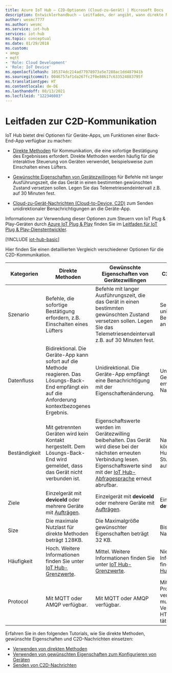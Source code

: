 ```yaml
---
title: Azure IoT Hub – C2D-Optionen (Cloud-zu-Gerät) | Microsoft Docs
description: Entwicklerhandbuch – Leitfaden, der angibt, wann direkte Methoden, gewünschte Eigenschaften von Gerätezwillingen oder C2D-Nachrichten für C2D-Kommunikationen verwendet werden sollen.
author: wesmc7777
ms.author: wesmc
ms.service: iot-hub
services: iot-hub
ms.topic: conceptual
ms.date: 01/29/2018
ms.custom:
- amqp
- mqtt
- 'Role: Cloud Development'
- 'Role: IoT Device'
ms.openlocfilehash: 105374dc214ad77978973a5e7288ac1dd487941b
ms.sourcegitcommit: 0046757af1da267fc2f0e88617c633524883795f
ms.translationtype: HT
ms.contentlocale: de-DE
ms.lasthandoff: 08/13/2021
ms.locfileid: "122346083"
---
```

# <a name="cloud-to-device-communications-guidance"></a>Leitfaden zur C2D-Kommunikation

IoT Hub bietet drei Optionen für Geräte-Apps, um Funktionen einer Back-End-App verfügbar zu machen:

* [Direkte Methoden](iot-hub-devguide-direct-methods.md) für Kommunikation, die eine sofortige Bestätigung des Ergebnisses erfordert. Direkte Methoden werden häufig für die interaktive Steuerung von Geräten verwendet, beispielsweise zum Einschalten eines Lüfters.

* [Gewünschte Eigenschaften von Gerätezwillingen](iot-hub-devguide-device-twins.md) für Befehle mit langer Ausführungszeit, die das Gerät in einen bestimmten gewünschten Zustand versetzen sollen. Legen Sie das Telemetriesendeintervall z.B. auf 30 Minuten fest.

* [Cloud-zu-Gerät-Nachrichten (Cloud-to-Device, C2D)](iot-hub-devguide-messages-c2d.md) zum Senden unidirektionaler Benachrichtigungen an die Geräte-App.

Informationen zur Verwendung dieser Optionen zum Steuern von IoT Plug & Play-Geräten durch [Azure IoT Plug & Play](../iot-develop/overview-iot-plug-and-play.md) finden Sie im [Leitfaden für IoT Plug & Play-Dienstentwickler](../iot-develop/concepts-developer-guide-service.md).

[!INCLUDE [iot-hub-basic](../../includes/iot-hub-basic-whole.md)]

Hier finden Sie einen detaillierten Vergleich verschiedener Optionen für die C2D-Kommunikation.

| Kategorien | Direkte Methoden | Gewünschte Eigenschaften von Gerätezwillingen | C2D-Nachrichten |
| ---------- | -------------- | ------------------------- | ------------------------ |
| Szenario | Befehle, die sofortige Bestätigung erfordern, z.B. Einschalten eines Lüfters | Befehle mit langer Ausführungszeit, die das Gerät in einen bestimmten gewünschten Zustand versetzen sollen. Legen Sie das Telemetriesendeintervall z.B. auf 30 Minuten fest. | Senden unidirektionaler Benachrichtigungen an die Geräte-App. |
| Datenfluss | Bidirektional. Die Geräte-App kann sofort auf die Methode reagieren. Das Lösungs-Back-End empfängt ein auf die Anforderung kontextbezogenes Ergebnis. | Unidirektional. Die Geräte-App empfängt eine Benachrichtigung mit der Eigenschaftenänderung. | Unidirektional. Die Geräte-App empfängt die Nachricht.
| Beständigkeit | Mit getrennten Geräten wird kein Kontakt hergestellt. Dem Lösungs-Back-End wird gemeldet, dass das Gerät nicht verbunden ist. | Eigenschaftswerte werden im Gerätezwilling beibehalten. Das Gerät wird diese bei der nächsten erneuten Verbindung lesen. Eigenschaftswerte sind mit der [IoT Hub-Abfragesprache](iot-hub-devguide-query-language.md) erneut abrufbar. | Nachrichten können durch IoT Hub bis zu 48 Stunden aufbewahrt werden. |
| Ziele | Einzelgerät mit **deviceId** oder mehrere Geräte mit [Aufträgen](iot-hub-devguide-jobs.md). | Einzelgerät mit **deviceId** oder mehrere Geräte mit [Aufträgen](iot-hub-devguide-jobs.md). | Einzelgerät nach **deviceId**. |
| Size | Die maximale Nutzlast für direkte Methoden beträgt 128KB. | Die Maximalgröße gewünschter Eigenschaften beträgt 32 KB. | Bis zu 64 KB für Nachrichten. |
| Häufigkeit | Hoch. Weitere Informationen finden Sie unter [IoT Hub-Grenzwerte](iot-hub-devguide-quotas-throttling.md). | Mittel. Weitere Informationen finden Sie unter [IoT Hub-Grenzwerte](iot-hub-devguide-quotas-throttling.md). | Niedrig. Weitere Informationen finden Sie unter [IoT Hub-Grenzwerte](iot-hub-devguide-quotas-throttling.md). |
| Protocol | Mit MQTT oder AMQP verfügbar. | Mit MQTT oder AMQP verfügbar. | Mit allen Protokollen verfügbar. Gerät muss bei Verwendung von HTTPS einen Abruf tätigen. |

Erfahren Sie in den folgenden Tutorials, wie Sie direkte Methoden, gewünschte Eigenschaften und C2D-Nachrichten einsetzen:

* [Verwenden von direkten Methoden](quickstart-control-device.md)
* [Verwenden von gewünschten Eigenschaften zum Konfigurieren von Geräten](tutorial-device-twins.md) 
* [Senden von C2D-Nachrichten](iot-hub-node-node-c2d.md)

